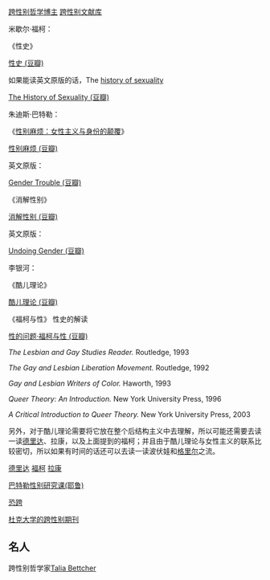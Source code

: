 [跨性别哲学博主](https://www.youtube.com/c/thephilosophytube/videos)
[跨性别文献库](https://transreads.org/tag/article/)


米歇尔·福柯：

《性史》

[性史 (豆瓣)](https://link.zhihu.com/?target=http%3A//book.douban.com/subject/1866517/)

如果能读英文原版的话，The [history of sexuality](https://www.zhihu.com/search?q=history+of+sexuality&search_source=Entity&hybrid_search_source=Entity&hybrid_search_extra=%7B%22sourceType%22%3A%22answer%22%2C%22sourceId%22%3A%2252336527%22%7D)

[The History of Sexuality (豆瓣)](https://link.zhihu.com/?target=http%3A//book.douban.com/subject/25726102/)  
  

朱迪斯·巴特勒：

《[性别麻烦：女性主义与身份的颠覆](https://www.zhihu.com/search?q=%E6%80%A7%E5%88%AB%E9%BA%BB%E7%83%A6%EF%BC%9A%E5%A5%B3%E6%80%A7%E4%B8%BB%E4%B9%89%E4%B8%8E%E8%BA%AB%E4%BB%BD%E7%9A%84%E9%A2%A0%E8%A6%86&search_source=Entity&hybrid_search_source=Entity&hybrid_search_extra=%7B%22sourceType%22%3A%22answer%22%2C%22sourceId%22%3A%2252336527%22%7D)》

[性别麻烦 (豆瓣)](https://link.zhihu.com/?target=http%3A//book.douban.com/subject/3339862/)

英文原版：

[Gender Trouble (豆瓣)](https://link.zhihu.com/?target=http%3A//book.douban.com/subject/2560370/)  

《消解性别》

[消解性别 (豆瓣)](https://link.zhihu.com/?target=http%3A//book.douban.com/subject/4091025/)  

英文原版：

[Undoing Gender (豆瓣)](https://link.zhihu.com/?target=http%3A//book.douban.com/subject/1966119/)  
  

李银河：

《酷儿理论》

[酷儿理论 (豆瓣)](https://link.zhihu.com/?target=http%3A//book.douban.com/subject/1004168/)

《福柯与性》 性史的解读

[性的问题·福柯与性 (豆瓣)](https://link.zhihu.com/?target=http%3A//book.douban.com/subject/1049414/)  
  

_The Lesbian and Gay Studies Reader._ Routledge, 1993

_The Gay and Lesbian Liberation Movement._ Routledge, 1992

_Gay and Lesbian Writers of Color._ Haworth, 1993

_Queer Theory: An Introduction._ New York University Press, 1996

_A Critical Introduction to Queer Theory._ New York University Press, 2003

另外，对于酷儿理论需要将它放在整个后结构主义中去理解，所以可能还需要去读一读[德里达](https://www.zhihu.com/search?q=%E5%BE%B7%E9%87%8C%E8%BE%BE&search_source=Entity&hybrid_search_source=Entity&hybrid_search_extra=%7B%22sourceType%22%3A%22answer%22%2C%22sourceId%22%3A%2252336527%22%7D)、拉康，以及上面提到的福柯；并且由于酷儿理论与女性主义的联系比较密切，所以如果有时间的话还可以去读一读波伏娃和[格里尔](https://www.zhihu.com/search?q=%E6%A0%BC%E9%87%8C%E5%B0%94&search_source=Entity&hybrid_search_source=Entity&hybrid_search_extra=%7B%22sourceType%22%3A%22answer%22%2C%22sourceId%22%3A%2252336527%22%7D)之流。

[德里达](https://www.bilibili.com/video/BV1Zo4y1Q72p)
[福柯](https://www.bilibili.com/video/BV1vV411e7pt)
[拉康](https://www.bilibili.com/video/BV1QD4y1X76m)



[巴特勒性别研究课(耶鲁)](https://www.youtube.com/watch?v=7bkFlJfxyF0)

[恐跨](https://www.youtube.com/watch?v=yCxqdhZkxCo)


[杜克大学的跨性别期刊](https://read.dukeupress.edu/tsq)

## 名人
跨性别哲学家[Talia Bettcher](https://philpeople.org/profiles/talia-bettcher)
